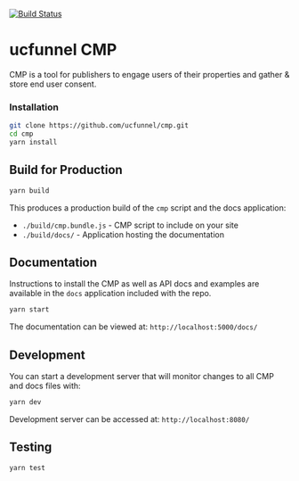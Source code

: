 [![Build Status](https://travis-ci.org/appnexus/cmp.svg?branch=master)](https://travis-ci.org/appnexus/cmp)

# ucfunnel CMP

CMP is a tool for publishers to engage users of their properties and gather & store end user consent.

### Installation

```sh
git clone https://github.com/ucfunnel/cmp.git
cd cmp
yarn install
```

## Build for Production

```sh
yarn build
```

This produces a production build of the `cmp` script and the docs application:

- `./build/cmp.bundle.js` - CMP script to include on your site
- `./build/docs/` - Application hosting the documentation

## Documentation

Instructions to install the CMP as well as API docs and examples are available in the `docs`
application included with the repo.

```sh
yarn start
```

The documentation can be viewed at:
`http://localhost:5000/docs/`

## Development

You can start a development server that will monitor changes to all CMP and docs files with:

```sh
yarn dev
```

Development server can be accessed at:
`http://localhost:8080/`

## Testing

```sh
yarn test
```
